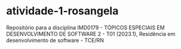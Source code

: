 # atividade-1-rosangela
Repositório para a disciplina IMD0179 - TÓPICOS ESPECIAIS EM DESENVOLVIMENTO DE SOFTWARE 2 - T01 (2023.1), Residência em desenvolvimento de software - TCE/RN
